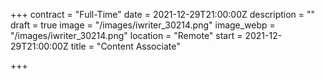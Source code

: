 +++
contract = "Full-Time"
date = 2021-12-29T21:00:00Z
description = ""
draft = true
image = "/images/iwriter_30214.png"
image_webp = "/images/iwriter_30214.png"
location = "Remote"
start = 2021-12-29T21:00:00Z
title = "Content Associate"

+++
